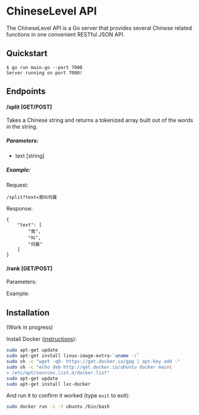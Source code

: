 ChineseLevel API
================

The ChineseLevel API is a Go server that provides several Chinese related functions in one convenient RESTful JSON API.

Quickstart
------------

```shell
$ go run main.go --port 7000
Server running on port 7000!
```

Endpoints
------------

#### /split [GET/POST]

Takes a Chinese string and returns a tokenized array built out of the words in the string.

##### Parameters: 

 - text [string]

##### Example:

Request: 
```
/split?text=我叫何曼
```

Response:
```
{
    "text": [
        "我",
        "叫",
        "何曼"
    ]
}
```

#### /rank [GET/POST]

Parameters: 

Example: 

Installation
------------

(Work in progress)

Install Docker ([instructions](http://docs.docker.io/en/latest/installation/ubuntulinux/)):

```bash
sudo apt-get update
sudo apt-get install linux-image-extra-`uname -r`
sudo sh -c "wget -qO- https://get.docker.io/gpg | apt-key add -"
sudo sh -c "echo deb http://get.docker.io/ubuntu docker main\
> /etc/apt/sources.list.d/docker.list"
sudo apt-get update
sudo apt-get install lxc-docker
```

And run it to confirm it worked (type `exit` to exit):

```bash
sudo docker run -i -t ubuntu /bin/bash
```